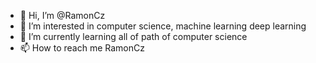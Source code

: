 - 👋 Hi, I’m @RamonCz
- 👀 I’m interested in computer science, machine learning deep learning
- 🌱 I’m currently learning all of path of computer science
- 📫 How to reach me RamonCz

<!---
RamonCz/RamonCz is a ✨ special ✨ repository because its `README.md` (this file) appears on your GitHub profile.
You can click the Preview link to take a look at your changes.
--->

